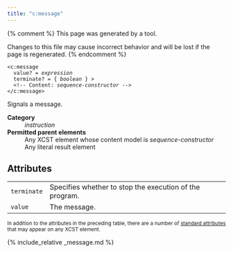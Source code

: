```yaml
---
title: "c:message"
---
```


{% comment %}
This page was generated by a tool.

Changes to this file may cause incorrect behavior and will be lost if
the page is regenerated.
{% endcomment %}

<div class="ref-element-syntax language-xml highlighter-rouge"><pre class="highlight"><code><span class="nt">&lt;c:message</span>
  <span>value</span>? = <i title="Expression">expression</i>
  <span>terminate</span>? = { <i title="One of the values &#34;yes&#34;, &#34;no&#34;, &#34;true&#34;, &#34;false&#34;, &#34;1&#34; or &#34;0&#34;.">boolean</i> } &gt;
  &lt;!-- Content: <span><i>sequence-constructor</i></span> --&gt;
<span class="nt">&lt;/c:message&gt;</span></code></pre></div>
<p>Signals a message.</p>
<dl>
   <dt><b>Category</b></dt>
   <dd><i>instruction</i></dd>
   <dt><b>Permitted parent elements</b></dt>
   <dd>Any XCST element whose content model is <i>sequence-constructor</i></dd>
   <dd>Any literal result element</dd>
</dl>
<h2>Attributes</h2>
<div class="table-responsive">
   <table class="ref-attribs">
      <tr>
         <td><code>terminate</code></td>
         <td>Specifies whether to stop the execution of the program.</td>
      </tr>
      <tr>
         <td><code>value</code></td>
         <td>The message.</td>
      </tr>
   </table>
</div>
<p><small>
      In addition to the attributes in the preceding table, there are a number of <a href="../docs/standard-attributes.html">standard attributes</a> that may appear on any XCST element.
      </small></p>

{% include_relative _message.md %}
